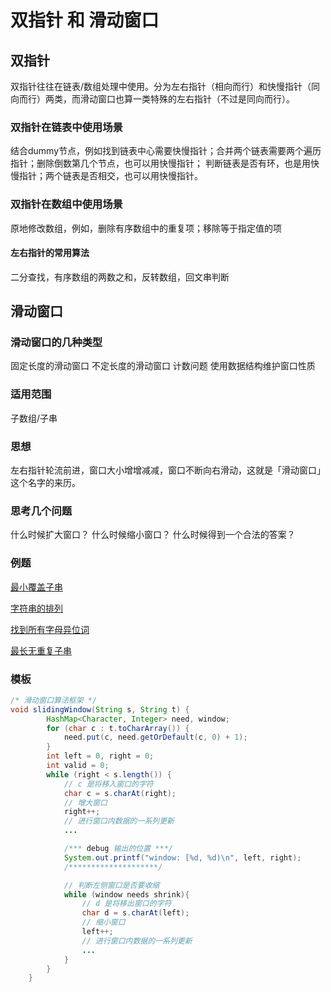 
# 双指针 和 滑动窗口
## 双指针
双指针往往在链表/数组处理中使用。分为左右指针（相向而行）和快慢指针（同向而行）两类，而滑动窗口也算一类特殊的左右指针（不过是同向而行）。

### 双指针在链表中使用场景
结合dummy节点，例如找到链表中心需要快慢指针；合并两个链表需要两个遍历指针；删除倒数第几个节点，也可以用快慢指针；
判断链表是否有环，也是用快慢指针；两个链表是否相交，也可以用快慢指针。

### 双指针在数组中使用场景
原地修改数组，例如，删除有序数组中的重复项；移除等于指定值的项

#### 左右指针的常用算法
二分查找，有序数组的两数之和，反转数组，回文串判断

## 滑动窗口

### 滑动窗口的几种类型
固定长度的滑动窗口
不定长度的滑动窗口
计数问题
使用数据结构维护窗口性质

### 适用范围
子数组/子串

### 思想
左右指针轮流前进，窗口大小增增减减，窗口不断向右滑动，这就是「滑动窗口」这个名字的来历。

### 思考几个问题
什么时候扩大窗口？
什么时候缩小窗口？
什么时候得到一个合法的答案？

### 例题
[最小覆盖子串](https://leetcode.cn/problems/minimum-window-substring/)

[字符串的排列](https://leetcode.cn/problems/permutation-in-string/)

[找到所有字母异位词](https://leetcode.cn/problems/find-all-anagrams-in-a-string/)

[最长无重复子串](https://leetcode.cn/problems/longest-substring-without-repeating-characters/)

### 模板
```java
/* 滑动窗口算法框架 */
void slidingWindow(String s, String t) {
        HashMap<Character, Integer> need, window;
        for (char c : t.toCharArray()) {
            need.put(c, need.getOrDefault(c, 0) + 1);
        }
        int left = 0, right = 0;
        int valid = 0;
        while (right < s.length()) {
            // c 是将移入窗口的字符
            char c = s.charAt(right);
            // 增大窗口
            right++;
            // 进行窗口内数据的一系列更新
            ...

            /*** debug 输出的位置 ***/
            System.out.printf("window: [%d, %d)\n", left, right);
            /********************/

            // 判断左侧窗口是否要收缩
            while (window needs shrink){
                // d 是将移出窗口的字符
                char d = s.charAt(left);
                // 缩小窗口
                left++;
                // 进行窗口内数据的一系列更新
                ...
            }
        }
    }
```
